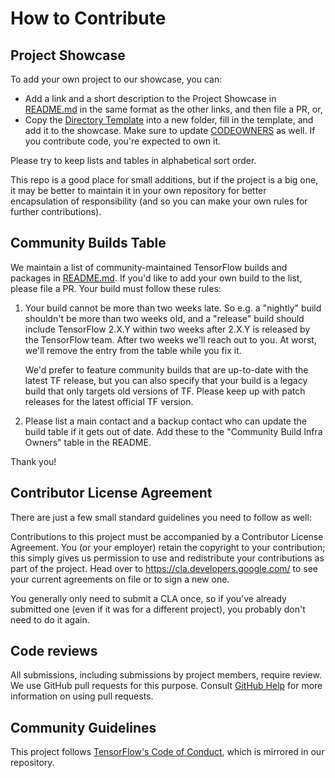 # How to Contribute

## Project Showcase

To add your own project to our showcase, you can:

* Add a link and a short description to the Project Showcase in
  [README.md](README.md) in the same format as the other links, and then file a
  PR, or,
* Copy the [Directory Template](directory_template) into a new folder, fill in
  the template, and add it to the showcase. Make sure to update
  [CODEOWNERS](CODEOWNERS) as well. If you contribute code, you're expected to
  own it.

Please try to keep lists and tables in alphabetical sort order.

This repo is a good place for small additions, but if the project is a big one,
it may be better to maintain it in your own repository for better encapsulation
of responsibility (and so you can make your own rules for further
contributions).

## Community Builds Table

We maintain a list of community-maintained TensorFlow builds and packages in
[README.md](README.md). If you'd like to add your own build to the list,
please file a PR. Your build must follow these rules:

1. Your build cannot be more than two weeks late. So e.g. a "nightly" build
   shouldn't be more than two weeks old, and a "release" build should include
   TensorFlow 2.X.Y within two weeks after 2.X.Y is released by the TensorFlow
   team. After two weeks we'll reach out to you. At worst, we'll remove the
   entry from the table while you fix it.
   
   We'd prefer to feature community builds that are up-to-date with the latest
   TF release, but you can also specify that your build is a legacy build that
   only targets old versions of TF.  Please keep up with patch releases for
   the latest official TF version.
   
2. Please list a main contact and a backup contact who can update the build
   table if it gets out of date. Add these to the "Community Build Infra
   Owners" table in the README.
   
Thank you!

## Contributor License Agreement

There are just a few small standard guidelines you need to follow as well:

Contributions to this project must be accompanied by a Contributor License
Agreement. You (or your employer) retain the copyright to your contribution;
this simply gives us permission to use and redistribute your contributions as
part of the project. Head over to <https://cla.developers.google.com/> to see
your current agreements on file or to sign a new one.

You generally only need to submit a CLA once, so if you've already submitted one
(even if it was for a different project), you probably don't need to do it
again.

## Code reviews

All submissions, including submissions by project members, require review. We
use GitHub pull requests for this purpose. Consult
[GitHub Help](https://help.github.com/articles/about-pull-requests/) for more
information on using pull requests.

## Community Guidelines

This project follows
[TensorFlow's Code of Conduct](CODE_OF_CONDUCT.md), which is mirrored in our
repository.
